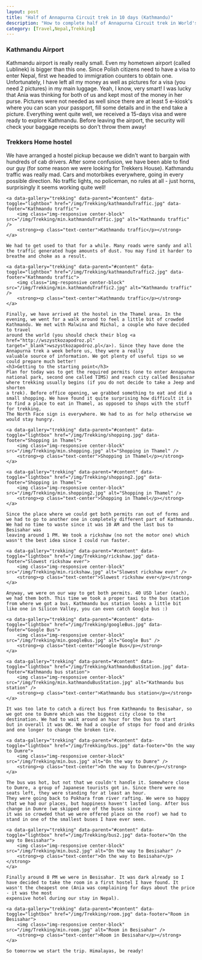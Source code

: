 ```yaml
---
layout: post
title: "Half of Annapurna Circuit trek in 10 days (Kathmandu)"
description: "How to complete half of Annapurna Circuit trek in World's highest mountains in 10 days. Including crossing Thorong La pass, the highest tourist pass in the World."
category: [Travel,Nepal,Trekking]
--- 
```

<div id="content">
    <h3>Kathmandu Airport</h3>
    Kathmandu airport is really really small. Even my hometown airport (called Lublinek) is bigger than this one. Since Polish citizens need to have a visa to enter Nepal, first we headed to immigration 
    counters to obtain one. Unfortunately, I have left all my money as well as pictures for a visa (you need 2 pictures) in my main luggage. Yeah, I know, very smart! I was lucky that Ania was thinking for
    both of us and kept most of the money in her purse. Pictures were not needed as well since there are at least 5 e-kiosk's where you can scan your passport, fill some details and in the end take a picture.
    Everything went quite well, we received a 15-days visa and were ready to explore Kathmandu. Before leaving the airport, the security will check your baggage receipts so don't throw them away!
    <h3>Trekkers Home hostel</h3>
    We have arranged a hostel pickup because we didn't want to bargain with hundreds of cab drivers. After some confusion, we have been able to find our guy (for some reason we were looking for Trekkers House).
    Kathmandu traffic was really mad. Cars and motorbikes everywhere, going in every possible direction. No traffic lights, no policeman, no rules at all - just horns, surprisingly it seems working quite well!
    
    <a data-gallery="trekking" data-parent="#content" data-toggle="lightbox" href="/img/Trekking/kathmanduTraffic.jpg" data-footer="Kathmandu traffic">
        <img class="img-responsive center-block" src="/img/Trekking/min.kathmanduTraffic.jpg" alt="Kathmandu traffic" />
        <strong><p class="text-center">Kathmandu traffic</p></strong>
    </a>

    We had to get used to that for a while. Many roads were sandy and all the traffic generated huge amounts of dust. You may find it harder to breathe and choke as a result.

    <a data-gallery="trekking" data-parent="#content" data-toggle="lightbox" href="/img/Trekking/kathmanduTraffic2.jpg" data-footer="Kathmandu traffic">
        <img class="img-responsive center-block" src="/img/Trekking/min.kathmanduTraffic2.jpg" alt="Kathmandu traffic" />
        <strong><p class="text-center">Kathmandu traffic</p></strong>
    </a>

    Finally, we have arrived at the hostel in the Thamel area. In the evening, we went for a walk around to feel a little bit of crowded Kathmandu. We met with Malwina and Michal, a couple who have decided to travel
    around the world (you should check their blog <a href="http://wszystkozapodroz.pl" target="_blank">wszystkozapodroz.pl</a>). Since they have done the Annapurna trek a week before us, they were a really
    valuable source of information. We got plenty of useful tips so we could prepare much better!
    <h3>Getting to the starting point</h3>
    Plan for today was to get the required permits (one to enter Annapurna national park, second one called TIMS) and reach city called Besisahar where trekking usually begins (if you do not decide to take a Jeep and shorten 
    a trek). Before office opening, we grabbed something to eat and did a small shopping. We have found it quite surprising how difficult it is to find a place to eat in Thamel, as opposed to shops with the stuff for trekking,
    The North Face sign is everywhere. We had to as for help otherwise we would stay hungry. 

    <a data-gallery="trekking" data-parent="#content" data-toggle="lightbox" href="/img/Trekking/shopping.jpg" data-footer="Shopping in Thamel">
        <img class="img-responsive center-block" src="/img/Trekking/min.shopping.jpg" alt="Shopping in Thamel" />
        <strong><p class="text-center">Shopping in Thamel</p></strong>
    </a>

    <a data-gallery="trekking" data-parent="#content" data-toggle="lightbox" href="/img/Trekking/shopping2.jpg" data-footer="Shopping in Thamel">
        <img class="img-responsive center-block" src="/img/Trekking/min.shopping2.jpg" alt="Shopping in Thamel" />
        <strong><p class="text-center">Shopping in Thamel</p></strong>
    </a>

    Since the place where we could get both permits ran out of forms and we had to go to another one in completely different part of Kathmandu. We had no time to waste since it was 10 AM and the last bus to Besisahar was
    leaving around 1 PM. We took a rickshaw (no not the motor one) which wasn't the best idea since I could run faster. 
    
    <a data-gallery="trekking" data-parent="#content" data-toggle="lightbox" href="/img/Trekking/rickshaw.jpg" data-footer="Slowest rickshaw ever">
        <img class="img-responsive center-block" src="/img/Trekking/min.rickshaw.jpg" alt="Slowest rickshaw ever" />
        <strong><p class="text-center">Slowest rickshaw ever</p></strong>
    </a>

    Anyway, we were on our way to get both permits. 40 USD later (each), we had them both. This time we took a proper taxi to the bus station from where we got a bus. Kathmandu bus station looks a little bit 
    like one in Silicon Valley, you can even catch Google bus :)
    
    <a data-gallery="trekking" data-parent="#content" data-toggle="lightbox" href="/img/Trekking/googleBus.jpg" data-footer="Google Bus">
        <img class="img-responsive center-block" src="/img/Trekking/min.googleBus.jpg" alt="Google Bus" />
        <strong><p class="text-center">Google Bus</p></strong>
    </a>
    
    <a data-gallery="trekking" data-parent="#content" data-toggle="lightbox" href="/img/Trekking/kathmanduBusStation.jpg" data-footer="Kathmandu bus station">
        <img class="img-responsive center-block" src="/img/Trekking/min.kathmanduBusStation.jpg" alt="Kathmandu bus station" />
        <strong><p class="text-center">Kathmandu bus station</p></strong>
    </a>

    It was too late to catch a direct bus from Kathmandu to Besisahar, so we got one to Dumre which was the biggest city close to the destination. We had to wait around an hour for the bus to start
    but in overall it was OK. We had a couple of stops for food and drinks and one longer to change the broken tire. 
    
    <a data-gallery="trekking" data-parent="#content" data-toggle="lightbox" href="/img/Trekking/bus.jpg" data-footer="On the way to Dumre">
        <img class="img-responsive center-block" src="/img/Trekking/min.bus.jpg" alt="On the way to Dumre" />
        <strong><p class="text-center">On the way to Dumre</p></strong>
    </a>

    The bus was hot, but not that we couldn't handle it. Somewhere close to Dumre, a group of Japanese tourists got in. Since there were no seats left, they were standing for at least an hour. 
    They were going back to Pokhara from river rafting. We were so happy that we had our places, but happiness haven't lasted long. After bus change in Dumre (we skipped one of the buses since 
    it was so crowded that we were offered place on the roof) we had to stand in one of the smallest buses I have ever seen.

    <a data-gallery="trekking" data-parent="#content" data-toggle="lightbox" href="/img/Trekking/bus2.jpg" data-footer="On the way to Besisahar">
        <img class="img-responsive center-block" src="/img/Trekking/min.bus2.jpg" alt="On the way to Besisahar" />
        <strong><p class="text-center">On the way to Besisahar</p></strong>
    </a>

    Finally around 8 PM we were in Besisahar. It was dark already so I have decided to take the room in a first hostel I have found. It wasn't the cheapest one (Ania was complaining for days about the price - it was the most
    expensive hotel during our stay in Nepal).
    
    <a data-gallery="trekking" data-parent="#content" data-toggle="lightbox" href="/img/Trekking/room.jpg" data-footer="Room in Besisahar">
        <img class="img-responsive center-block" src="/img/Trekking/min.room.jpg" alt="Room in Besisahar" />
        <strong><p class="text-center">Room in Besisahar</p></strong>
    </a>

    So tomorrow we start the trip. Himalayas, be ready!
</div>
